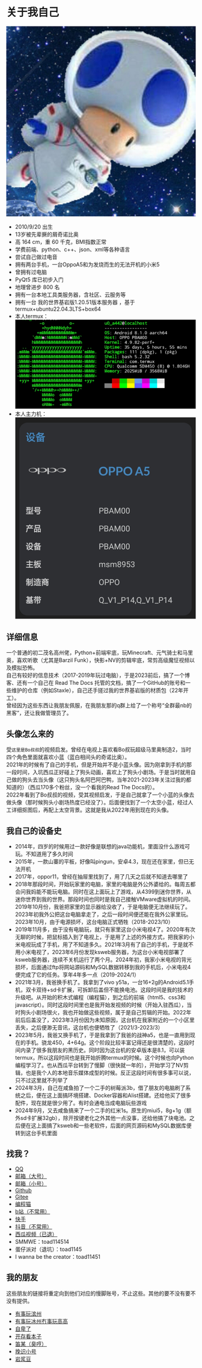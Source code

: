 # 关于我自己
![toad的头像](_img/toad.jpg)
 - 2010/9/20 出生
 - 13岁被先辈撅的屑奇诺比奥
 - 高 164 cm，重 60 千克，BMI指数正常
 - 学费前端、python、c++、json、xml等各种语言
 - 尝试自己做过电音
 - 拥有两台手机，一台OppoA5和为发烧而生的无法开机的小米5
 - 曾拥有过电脑
 - PyQt5 库已初步入门
 - 地理曾进步 800 名
 - 拥有一台本地工具类服务器，含社区、云服务等
 - 拥有一台 我的世界基岩版1.20.51版本服务器 ，基于termux+ubuntu22.04.3LTS+box64
 - 本人termux：![termux](_img/termux.jpg)
 - 本人主力机：![phone](_img/phone.jpg)
## 详细信息
一个普通的初二茂名高州佬，Python+前端牢底，玩Minecraft、元气骑士和马里奥，喜欢听歌（尤其是Barzil Funk），快影+NV的剪辑牢底，常剪高级魔怔视频以及模拟恐怖。  
自己有较好的信息技术（2017-2019年玩过电脑），于是2023前后，搞了一个博客、还有一个自己在 Read The Docs 托管的文档，搞了一个GitHub的账号和一些维护的仓库（例如Staxle），自己还手搓过我的世界基岩版的材质包（22年开工）。  
曾经因为这些东西让我朋友佩服，在我朋友那的q群上给了一个称号“全群最nb的黑客”，还让我做管理员了。
## 头像怎么来的
受`这里是Bo叔叔`的视频启发。曾经在电视上喜欢看Bo叔玩超级马里奥制造2，当时四个角色里面就喜欢小蓝（蓝白相间头的奇诺比奥）。  
2021年的时候有了自己的手机，但是开始并不是小蓝头像。因为刚拿到手机的那一段时间，入坑西瓜正好碰上了狗头动画，喜欢上了狗头小剧场。于是当时就用自己做的狗头去当头像（这只狗头名阿巴阿巴鸭，当年2021-2023年关注过我的都知道的）（西瓜170多个粉丝，没一个看我的Read The Docs的）。  
2022年看到了Bo叔叔的视频，受其视频启发，于是自己就拿了一个小蓝的头像去做头像（那时候狗头小剧场热度已经没了）。后面便找到了一个太空小蓝，经过人工详细抠图后，再配上太空背景。这就是我从2022年用到现在的头像。
## 我自己的设备史
- 2014年，四岁的时候用过一款好像是联想的java功能机，里面没什么游戏可玩。不知道用了多久时间
- 2015年，一款山寨的平板，好像叫pingun，安卓4.3，现在还在家里，但已无法开机
- 2017年，oppor11，曾经在抽屉里找到了，用了几天之后就不知道去哪里了
- 2018年那段时间，开始玩家里的电脑，家里的电脑是外公外婆给的。每周五都会问我妈能不能玩电脑。同时在这上面玩上了游戏，从4399到迷你世界，从迷你世界到我的世界。那段时间也同时是我自己接触VMware虚拟机的时间。2019年10月份，我爸把家里的显示器给没收了，于是电脑便无法继续玩了。2023年初我外公把这台电脑拿走了，之后一段时间便还能在我外公家里玩。2023年10月，由于电源损坏，这台电脑正式牺牲（2018-2023/10）
- 2019年11月多，由于没有电脑玩，就只有家里这台小米电视4了。2020年有次无聊的时候，把鼠标插入到了电视上，于是用了上述的外接方式，把我家的小米电视玩成了手机，用了不知道多久。2021年3月有了自己的手机，于是就不用小米电视了，2023年6月份发现ksweb服务器，为这台小米电视部署了ksweb服务器，连续不关机运行了两个月。2024年初，我家小米电视的背光损坏，后面通过ftp将网站源码和MySQL数据转移到我的手机后，小米电视4便完成了它的任务。享年4年多一点（2019-2024/1）
- 2021年3月，我爸换手机了。我拿到了vivo y51a，一台16+2g的Android5.1手机，双卡双待+sd卡扩展，可拆卸后盖但不能换电池。这段时间是我的技术的升级吧。从开始的积木式编程（编程猫），到之后的前端（html5、css3和javascript）。同时这段时间里也是我开始发视频的时候（开始入驻西瓜），当时狗头小剧场很火，我也开始做这些视频，属于是自己剪辑的开始。2022年前后后盖没了，2023年3月份因为未知原因，这台机在我家附近的一个小区里丢失，之后便渺无音讯，这台机也便牺牲了（2021/3-2023/3）
- 2023年5月，我爸又换手机了，于是我拿到了我爸的战神a5，也是一直用到现在的手机。骁龙450，4+64g。这个阶段比较丰富记得还是很清楚的，这段时间内录了很多我朋友的黑历史。同时因为这台机的安卓版本是8.1，可以装termux，所以这段时间也是我开始折腾termux的时候。这个时候也向Python编程学习了。也从西瓜平台转到了慢脚（很快就一年的），开始学习了NV剪辑，也是我个人的本地音乐媒体成型的时候。反正这段时间有很多事可以说，只不过这里就不列举了
- 2024年3月，自己在咸鱼拍了一个二手的树莓派3b，借了朋友的电脑刷了系统之后，便在这上面搞环境搭建、Docker容器和Alist搭建。还给他买了很多配件，现在就是很少用了。有时会通电当成电脑玩些游戏
- 2024年9月，又去咸鱼搞来了一个二手的红米1s。原生的miui5，8g+1g（额外sd卡扩展32gb），除开按键老化之外其他一点没事，还给他搞了块电池。之后便在这上面搞了ksweb和一些老软件，后面的网页源码和MySQL数据库便转到这台手机里面
## 找我？
- [QQ](https://qm.qq.com/q/fvejngFkFa)
- [邮箱（大号）](mailto:xiaolan2332821@163.com)
- [邮箱（小号）](mailto:fakelanjian@outlook.com)
- [Github](https://github.com/toad114514)
- [Gitee](https://gitee.com/toadstool)
- [编程猫](https://shequ.codemao.cn/mobile/user/16551623)
- [b站（不常用）](https://m.bilibili.com/space/1797212029)
- [快手](https://v.kuaishou.com/xZd7oX)
- [抖音（不常用）](https://m.douyin.com/share/user/MS4wLjABAAAA6PVKsXhOQnDUq6NzC0iR0Yhexul5GSzhHaBQBK7iXQQ)
- [西瓜视频（已退）](https://m.ixigua.com/user/1156309825358958)
- SMMWE：toad114514
- 蛋仔派对（退坑）：toad1145
- I wanna be the creator：toad11451
## 我的朋友
这些朋友的链接将重定向到他们对应的慢脚账号，不止这些。其他的要不没有要不没有提供。
- [有事玩滨州](https://v.kuaishou.com/SHrgIA)
- [有事玩冰州冇事玩高高](https://v.kuaishou.com/Sal9Kc)
- [自卑了](https://v.kuaishou.com/SNQ6Dg)
- [开存看本子](https://v.kuaishou.com/U2mftf)
- [笛某（臭哼）](https://v.kuaishou.com/TSzPnO)
- [挽识小号](https://v.kuaishou.com/Q1QW4I)
- [岩浆豆](https://v.kuaishou.com/Sdb4DW)